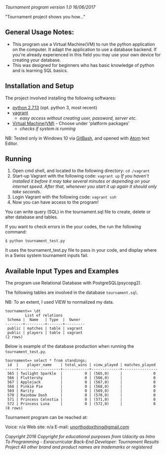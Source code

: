 *Tournament program version 1.0 16/06/2017*

"Tournament project shows you how..."

## General Usage Notes:
- This program use a Virtual Machine(VM) to run the python application on the computer.
It adapt the application to use a database backend. If you're already experienced in this field
you may use your own device for creating your database.
- This was designed for beginners who has basic knowledge of python and is learning SQL basics.

## Installation and Setup
The project involved installing the following softwares:
- [python 2.7.13](https://www.python.org/downloads/release/python-2713/) (opt. python 3, most recent)
- [vagrant](https://www.vagrantup.com/)
    * _easy access without creating user, password, server etc._
- [Virtual Machine(VM)](https://www.virtualbox.org/wiki/Downloads) - Choose under 'platform packages'
    * _checks if system is running_

NB: Tested only in Windows 10 via [GitBash](https://git-for-windows.github.io/), and opened with [Atom](https://atom.io/) text Editor.

## Running
1. Open cmd shell, and located to the following directory: `cd /vagrant`
2. Start-up Vagrant with the following code: `vagrant up`
    _If you haven't installed it before it may take several minutes or depending on
your internet speed. After that, whenever you start it up again it should only take seconds._
3. Login Vagrant with the following code: `vagrant ssh`
4. Now you can have access to the program!

You can write query (SQL) in the tournament.sql file to create, delete or alter database and tables.

If you want to check errors in the your codes, the run the following command:

`$ python tournament_test.py`

It uses the tournament_test.py file to pass in your code, and display where in a Swiss system tournament inputs fail.

## Available Input Types and Examples
The program use Relational Database with PostgreSQL(psycopg2).

The following tables are involved in the database `tournament.sql`.

NB: To an extent, I used VIEW to normalized my data.

```
tournament=> \dt
         List of relations
 Schema |  Name   | Type  |  Owner
--------+---------+-------+---------
 public | matches | table | vagrant
 public | players | table | vagrant
(2 rows)
```

Below is example of the database production when running the `tournament_test.py`.

```
tournament=> select * from standings;
 id  |    player_name    | total_wins | view_played | matches_played
-----+-------------------+------------+-------------+----------------
 565 | Twilight Sparkle  |          0 | (565,0)     |              0
 566 | Fluttershy        |          0 | (566,0)     |              0
 567 | Applejack         |          0 | (567,0)     |              0
 568 | Pinkie Pie        |          0 | (568,0)     |              0
 569 | Rarity            |          0 | (569,0)     |              0
 570 | Rainbow Dash      |          0 | (570,0)     |              0
 571 | Princess Celestia |          0 | (571,0)     |              0
 572 | Princess Luna     |          0 | (572,0)     |              0
(8 rows)
```

Tournament program can be reached at:

Voice: n/a
Web site: n/a
E-mail: unorthodoxthing@gmail.com

_Copyright 2016
Copyright for educational purposes from Udacity as Intro To Programming - Exracurricular Back-End Developer: Tournament Results Project
All other brand and product names are trademarks or registered_
